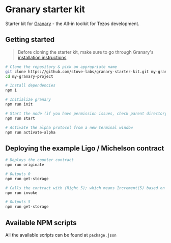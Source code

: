 # Granary starter kit

Starter kit for [Granary](https://stove-labs.github.io/granary/) - the All-in toolkit for Tezos development.

## Getting started

> Before cloning the starter kit, make sure to go through Granary's [installation instructions](https://stove-labs.github.io/granary/docs/getting-started-install)

```zsh
# Clone the repository & pick an appropriate name
git clone https://github.com/stove-labs/granary-starter-kit.git my-granary-project
cd my-granary-project

# Install dependencies
npm i

# Initialize granary
npm run init

# Start the node (if you have permission issues, check parent directory's permissions)
npm run start

# Activate the alpha protocol from a new terminal window
npm run activate-alpha
```

## Deploying the example Ligo / Michelson contract

```zsh
# Deploys the counter contract
npm run originate

# Outputs 0
npm run get-storage

# Calls the contract with (Right 5); which means Increment(5) based on our Ligo contract
npm run invoke

# Outputs 5
npm run get-storage
```

## Available NPM scripts

All the available scripts can be found at `package.json`
